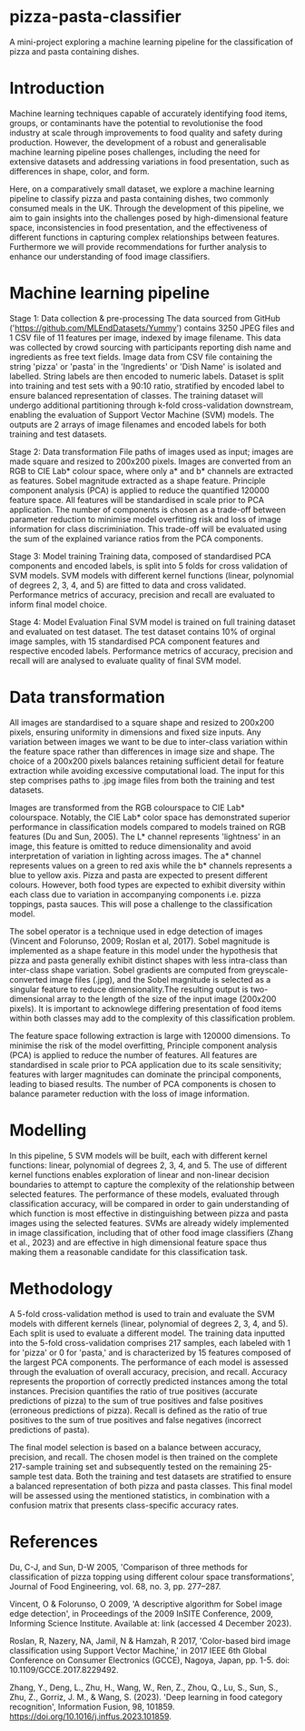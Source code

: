 # pizza-pasta-classifier
A mini-project exploring a machine learning pipeline for the classification of pizza and pasta containing dishes.

# Introduction
Machine learning techniques capable of accurately identifying food items, groups, or contaminants have the potential to revolutionise the food industry at scale through improvements to food quality and safety during production. However, the development of a robust and generalisable machine learning pipeline poses challenges, including the need for extensive datasets and addressing variations in food presentation, such as differences in shape, color, and form.

Here, on a comparatively small dataset, we explore a machine learning pipeline to classify pizza and pasta containing dishes, two commonly consumed meals in the UK. Through the development of this pipeline, we aim to gain insights into the challenges posed by high-dimensional feature space, inconsistencies in food presentation, and the effectiveness of different functions in capturing complex relationships between features. Furthermore we will provide recommendations for further analysis to enhance our understanding of food image classifiers.

# Machine learning pipeline

Stage 1: Data collection & pre-processing
The data sourced from GitHub ('https://github.com/MLEndDatasets/Yummy') contains 3250 JPEG files and 1 CSV file of 11 features per image, indexed by image filename. This data was collected by crowd sourcing with participants reporting dish name and ingredients as free text fields. Image data from CSV file containing the string 'pizza' or 'pasta' in the 'Ingredients' or 'Dish Name' is isolated and labelled. String labels are then encoded to numeric labels. Dataset is split into training and test sets with a 90:10 ratio, stratified by encoded label to ensure balanced representation of classes. The training dataset will undergo additional partitioning through k-fold cross-validation downstream, enabling the evaluation of Support Vector Machine (SVM) models. The outputs are 2 arrays of image filenames and encoded labels for both training and test datasets.

Stage 2: Data transformation
File paths of images used as input; images are made square and resized to 200x200 pixels. Images are converted from an RGB to CIE Lab* colour space, where only a* and b* channels are extracted as features. Sobel magnitude extracted as a shape feature. Principle component analysis (PCA) is applied to reduce the quantified 120000 feature space. All features will be standardised in scale prior to PCA application. The number of components is chosen as a trade-off between parameter reduction to minimise model overfitting risk and loss of image information for class discriminiation. This trade-off will be evaluated using the sum of the explained variance ratios from the PCA components.

Stage 3: Model training
Training data, composed of standardised PCA components and encoded labels, is split into 5 folds for cross validation of SVM models. SVM models with different kernel functions (linear, polynomial of degrees 2, 3, 4, and 5) are fitted to data and cross validated. Performance metrics of accuracy, precision and recall are evaluated to inform final model choice.

Stage 4: Model Evaluation Final SVM model is trained on full training dataset and evaluated on test dataset. The test dataset contains 10% of orginal image samples, with 15 standardised PCA component features and respective encoded labels. Performance metrics of accuracy, precision and recall will are analysed to evaluate quality of final SVM model.

# Data transformation 

All images are standardised to a square shape and resized to 200x200 pixels, ensuring uniformity in dimensions and fixed size inputs. Any variation between images we want to be due to inter-class variation within the feature space rather than differences in image size and shape. The choice of a 200x200 pixels balances retaining sufficient detail for feature extraction while avoiding excessive computational load. The input for this step comprises paths to .jpg image files from both the training and test datasets.

Images are transformed from the RGB colourspace to CIE Lab* colourspace. Notably, the CIE Lab* color space has demonstrated superior performance in classification models compared to models trained on RGB features (Du and Sun, 2005). The L* channel represents 'lightness' in an image, this feature is omitted to reduce dimensionality and avoid interpretation of variation in lighting across images. The a* channel represents values on a green to red axis while the b* channels represents a blue to yellow axis. Pizza and pasta are expected to present different colours. However, both food types are expected to exhibit diversity within each class due to variation in accompanying components i.e. pizza toppings, pasta sauces. This will pose a challenge to the classification model.

The sobel operator is a technique used in edge detection of images (Vincent and Folorunso, 2009; Roslan et al, 2017). Sobel magnitude is implemented as a shape feature in this model under the hypothesis that pizza and pasta generally exhibit distinct shapes with less intra-class than inter-class shape variation. Sobel gradients are computed from greyscale-converted image files (.jpg), and the Sobel magnitude is selected as a singular feature to reduce dimensionality.The resulting output is two-dimensional array to the length of the size of the input image (200x200 pixels). It is important to acknowlege differing presentation of food items within both classes may add to the complexity of this classification problem.

The feature space following extraction is large with 120000 dimensions. To minimise the risk of the model overfitting, Principle component analysis (PCA) is applied to reduce the number of features. All features are standardised in scale prior to PCA application due to its scale sensitivity; features with larger magnitudes can dominate the principal components, leading to biased results. The number of PCA components is chosen to balance parameter reduction with the loss of image information.

# Modelling

In this pipeline, 5 SVM models will be built, each with different kernel functions: linear, polynomial of degrees 2, 3, 4, and 5. The use of different kernel functions enables exploration of linear and non-linear decision boundaries to attempt to capture the complexity of the relationship between selected features. The performance of these models, evaluated through classification accuracy, will be compared in order to gain understanding of which function is most effective in distinguishing between pizza and pasta images using the selected features. SVMs are already widely implemented in image classification, including that of other food image classifiers (Zhang et al., 2023) and are effective in high dimensional feature space thus making them a reasonable candidate for this classification task.

# Methodology 

A 5-fold cross-validation method is used to train and evaluate the SVM models with different kernels (linear, polynomial of degrees 2, 3, 4, and 5). Each split is used to evaluate a different model. The training data inputted into the 5-fold cross-validation comprises 217 samples, each labeled with 1 for 'pizza' or 0 for 'pasta,' and is characterized by 15 features composed of the largest PCA components. The performance of each model is assessed through the evaluation of overall accuracy, precision, and recall. Accuracy represents the proportion of correctly predicted instances among the total instances. Precision quantifies the ratio of true positives (accurate predictions of pizza) to the sum of true positives and false positives (erroneous predictions of pizza). Recall is defined as the ratio of true positives to the sum of true positives and false negatives (incorrect predictions of pasta).

The final model selection is based on a balance between accuracy, precision, and recall. The chosen model is then trained on the complete 217-sample training set and subsequently tested on the remaining 25-sample test data. Both the training and test datasets are stratified to ensure a balanced representation of both pizza and pasta classes. This final model will be assessed using the mentioned statistics, in combination with a confusion matrix that presents class-specific accuracy rates.


# References
Du, C-J, and Sun, D-W 2005, 'Comparison of three methods for classification of pizza topping using different colour space transformations', Journal of Food Engineering, vol. 68, no. 3, pp. 277–287.

Vincent, O & Folorunso, O 2009, 'A descriptive algorithm for Sobel image edge detection', in Proceedings of the 2009 InSITE Conference, 2009, Informing Science Institute. Available at: link (accessed 4 December 2023).

Roslan, R, Nazery, NA, Jamil, N & Hamzah, R 2017, 'Color-based bird image classification using Support Vector Machine,' in 2017 IEEE 6th Global Conference on Consumer Electronics (GCCE), Nagoya, Japan, pp. 1-5. doi: 10.1109/GCCE.2017.8229492.

Zhang, Y., Deng, L., Zhu, H., Wang, W., Ren, Z., Zhou, Q., Lu, S., Sun, S., Zhu, Z., Gorriz, J. M., & Wang, S. (2023). 'Deep learning in food category recognition', Information Fusion, 98, 101859. https://doi.org/10.1016/j.inffus.2023.101859.

